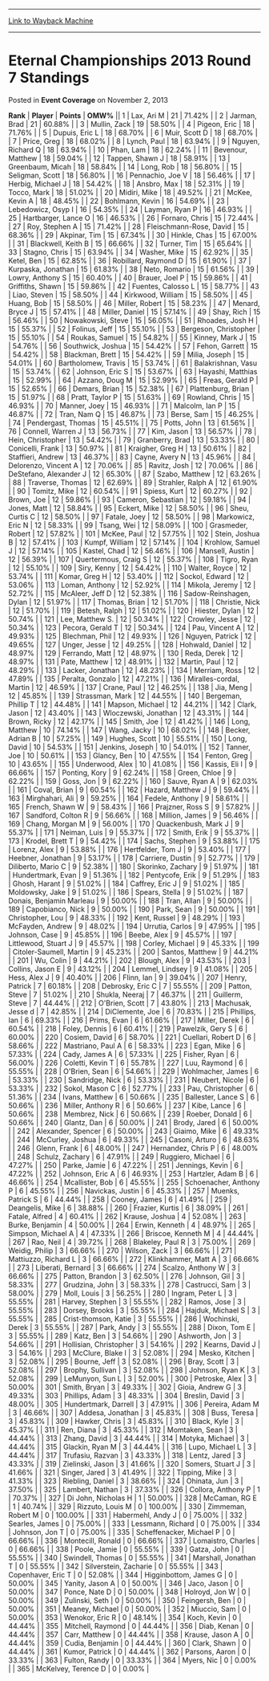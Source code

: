 
---
[Link to Wayback Machine](https://web.archive.org/web/20220523071911/https://magic.wizards.com/en/articles/archive/event-coverage/eternal-championships-2013-round-7-standings-2013-11-02)

[_metadata_:description]:- "RankPlayerPointsOMW% 1 Lax, Ari M 21 71.42% 2 Jarman, Brad 21 60.88% 3 Mullin, Zack 19 58.50% 4 Pigeon, Eric 18 71.76% 5 Dupuis, Eric L 18 68.70% 6 Muir, Scott D 18 68.70% 7 Price, Greg 18 68.02% 8 Lynch, Paul 18 63.94% 9 Nguyen, Richard Q 18 63.94% 10 Phan, Lam 18 62.24% 11 Bevenour, Matthew 18 59.04% 12 Tappen, Shawn J 18 58.91% 13 Greenbaum, Micah 18 58.84% 14 Long, Rob 18"
[_metadata_:generator]:- "Drupal 7 (http://drupal.org)"
[_metadata_:node]:- "432916"
[_metadata_:publish_date]:- "2013-11-02"
[_metadata_:source]:- "div-main-content"
[_metadata_:title]:- "Eternal Championships 2013 Round 7 Standings"
[_metadata_:wayback_capture_timestamp]:- "2022-05-23 07:19:11"
[_metadata_:wayback_raw_url]:- "https://web.archive.org/web/20220523071911id_/https://magic.wizards.com/en/articles/archive/event-coverage/eternal-championships-2013-round-7-standings-2013-11-02"
[_metadata_:wayback_url]:- "https://magic.wizards.com/en/articles/archive/event-coverage/eternal-championships-2013-round-7-standings-2013-11-02"
---


Eternal Championships 2013 Round 7 Standings
============================================



 Posted in **Event Coverage**
 on November 2, 2013 












 **Rank** | **Player** | **Points** | **OMW%** ||  1  | Lax, Ari M |  21 |  71.42% |
|  2  | Jarman, Brad |  21 |  60.88% |
|  3  | Mullin, Zack |  19 |  58.50% |
|  4  | Pigeon, Eric |  18 |  71.76% |
|  5  | Dupuis, Eric L |  18 |  68.70% |
|  6  | Muir, Scott D |  18 |  68.70% |
|  7  | Price, Greg |  18 |  68.02% |
|  8  | Lynch, Paul |  18 |  63.94% |
|  9  | Nguyen, Richard Q |  18 |  63.94% |
|  10  | Phan, Lam |  18 |  62.24% |
|  11  | Bevenour, Matthew |  18 |  59.04% |
|  12  | Tappen, Shawn J |  18 |  58.91% |
|  13  | Greenbaum, Micah |  18 |  58.84% |
|  14  | Long, Rob |  18 |  56.80% |
|  15  | Seligman, Scott |  18 |  56.80% |
|  16  | Pennachio, Joe V |  18 |  56.46% |
|  17  | Herbig, Michael J |  18 |  54.42% |
|  18  | Ansbro, Max |  18 |  52.31% |
|  19  | Tocco, Mark |  18 |  51.02% |
|  20  | Midiri, Mike |  18 |  49.52% |
|  21  | McKee, Kevin A |  18 |  48.45% |
|  22  | Bohlmann, Kevin |  16 |  54.69% |
|  23  | Lebedowicz, Osyp I |  16 |  54.35% |
|  24  | Layman, Ryan P |  16 |  46.93% |
|  25  | Hartbarger, Lance O |  16 |  46.53% |
|  26  | Fornaro, Chris |  15 |  72.44% |
|  27  | Roy, Stephen A |  15 |  71.42% |
|  28  | Fleischmann-Rose, David |  15 |  68.36% |
|  29  | Akpinar, Tim |  15 |  67.34% |
|  30  | Hinkle, Chas |  15 |  67.00% |
|  31  | Blackwell, Keith B |  15 |  66.66% |
|  32  | Turner, Tim |  15 |  65.64% |
|  33  | Stagno, Chris |  15 |  63.94% |
|  34  | Washer, Mike |  15 |  62.92% |
|  35  | Ketel, Ben |  15 |  62.85% |
|  36  | Robillard, Raymond D |  15 |  61.90% |
|  37  | Kurpaska, Jonathan |  15 |  61.83% |
|  38  | Neto, Romario |  15 |  61.56% |
|  39  | Lowry, Anthony S |  15 |  60.40% |
|  40  | Brauer, Joel P |  15 |  59.86% |
|  41  | Griffiths, Shawn |  15 |  59.86% |
|  42  | Fuentes, Calosso L |  15 |  58.77% |
|  43  | Liao, Steven |  15 |  58.50% |
|  44  | Kirkwood, William |  15 |  58.50% |
|  45  | Huang, Bob |  15 |  58.50% |
|  46  | Miller, Robert |  15 |  58.23% |
|  47  | Menard, Bryce J |  15 |  57.41% |
|  48  | Miller, Daniel |  15 |  57.14% |
|  49  | Shay, Rich |  15 |  56.46% |
|  50  | Nowakowski, Steve |  15 |  56.05% |
|  51  | Rhoades, Josh H |  15 |  55.37% |
|  52  | Folinus, Jeff |  15 |  55.10% |
|  53  | Bergeson, Christopher |  15 |  55.10% |
|  54  | Roukas, Samuel |  15 |  54.82% |
|  55  | Kinney, Mark J |  15 |  54.76% |
|  56  | Southwick, Joshua |  15 |  54.42% |
|  57  | Fehon, Garrett |  15 |  54.42% |
|  58  | Blackman, Brett |  15 |  54.42% |
|  59  | Milia, Joseph |  15 |  54.01% |
|  60  | Bartholomew, Travis |  15 |  53.74% |
|  61  | Balakrishnan, Vasu |  15 |  53.74% |
|  62  | Johnson, Eric S |  15 |  53.67% |
|  63  | Hayashi, Matthias |  15 |  52.99% |
|  64  | Azzano, Doug M |  15 |  52.99% |
|  65  | Freas, Gerald P |  15 |  52.65% |
|  66  | Demars, Brian |  15 |  52.38% |
|  67  | Plattenburg, Brian |  15 |  51.97% |
|  68  | Pratt, Taylor P |  15 |  51.63% |
|  69  | Rowland, Chris |  15 |  46.93% |
|  70  | Manner, Joey |  15 |  46.93% |
|  71  | Malcolm, Ian P |  15 |  46.87% |
|  72  | Tran, Nam Q |  15 |  46.87% |
|  73  | Berse, Sam |  15 |  46.25% |
|  74  | Pendergast, Thomas |  15 |  45.51% |
|  75  | Potts, John |  13 |  61.56% |
|  76  | Connell, Warren J |  13 |  56.73% |
|  77  | Kim, Jason |  13 |  56.57% |
|  78  | Hein, Christopher |  13 |  54.42% |
|  79  | Granberry, Brad |  13 |  53.33% |
|  80  | Conicelli, Frank |  13 |  50.97% |
|  81  | Kraigher, Greg H |  13 |  50.61% |
|  82  | Staffieri, Andrew |  13 |  46.37% |
|  83  | Cayne, Avery N |  13 |  45.96% |
|  84  | Delorenzo, Vincent A |  12 |  70.06% |
|  85  | Ravitz, Josh |  12 |  70.06% |
|  86  | DeStefano, Alexander J |  12 |  65.30% |
|  87  | Szabo, Matthew |  12 |  63.26% |
|  88  | Traverse, Thomas |  12 |  62.69% |
|  89  | Strahler, Ralph A |  12 |  61.90% |
|  90  | Tomitz, Mike |  12 |  60.54% |
|  91  | Spiess, Kurt |  12 |  60.27% |
|  92  | Brown, Joe |  12 |  59.86% |
|  93  | Cameron, Sebastian |  12 |  59.18% |
|  94  | Jones, Matt |  12 |  58.84% |
|  95  | Eckert, Mike |  12 |  58.50% |
|  96  | Sheu, Curtis C |  12 |  58.50% |
|  97  | Fatale, Joey |  12 |  58.50% |
|  98  | Markowicz, Eric N |  12 |  58.33% |
|  99  | Tsang, Wei |  12 |  58.09% |
|  100  | Grasmeder, Robert |  12 |  57.82% |
|  101  | McKee, Paul |  12 |  57.75% |
|  102  | Stein, Joshua B |  12 |  57.41% |
|  103  | Kumpf, William |  12 |  57.14% |
|  104  | Krohlow, Samuel J |  12 |  57.14% |
|  105  | Kastel, Chad |  12 |  56.46% |
|  106  | Mansell, Austin |  12 |  56.39% |
|  107  | Quertermous, Craig S |  12 |  55.37% |
|  108  | Tigro, Ryan |  12 |  55.10% |
|  109  | Siry, Kenny |  12 |  54.42% |
|  110  | Walter, Royce |  12 |  53.74% |
|  111  | Komar, Greg H |  12 |  53.40% |
|  112  | Sockol, Edward |  12 |  53.06% |
|  113  | Loman, Anthony |  12 |  52.92% |
|  114  | Mikola, Jeremy |  12 |  52.72% |
|  115  | McAleer, Jeff D |  12 |  52.38% |
|  116  | Sadow-Reinshagen, Dylan |  12 |  51.97% |
|  117  | Thomas, Brian |  12 |  51.70% |
|  118  | Christie, Nick |  12 |  51.70% |
|  119  | Betesh, Ralph |  12 |  51.02% |
|  120  | Hiester, Dylan |  12 |  50.74% |
|  121  | Lee, Matthew S. |  12 |  50.34% |
|  122  | Crowley, Jesse |  12 |  50.34% |
|  123  | Pecora, Gerald T |  12 |  50.34% |
|  124  | Pau, Vincent A |  12 |  49.93% |
|  125  | Blechman, Phil |  12 |  49.93% |
|  126  | Nguyen, Patrick |  12 |  49.65% |
|  127  | Unger, Jesse |  12 |  49.25% |
|  128  | Hohwald, Daniel |  12 |  48.97% |
|  129  | Ferrando, Matt |  12 |  48.97% |
|  130  | Reda, Derek |  12 |  48.97% |
|  131  | Pate, Matthew |  12 |  48.91% |
|  132  | Martin, Paul |  12 |  48.29% |
|  133  | Lacker, Jonathan |  12 |  48.23% |
|  134  | Merriam, Ross |  12 |  47.89% |
|  135  | Peralta, Gonzalo |  12 |  47.21% |
|  136  | Miralles-cordal, Martin |  12 |  46.59% |
|  137  | Crane, Paul |  12 |  46.25% |
|  138  | Jia, Meng |  12 |  45.85% |
|  139  | Strassman, Mark |  12 |  44.55% |
|  140  | Bergeman, Phillip T |  12 |  44.48% |
|  141  | Mapson, Michael |  12 |  44.21% |
|  142  | Clark, Jason |  12 |  43.40% |
|  143  | Wloczewski, Jonathan |  12 |  43.31% |
|  144  | Brown, Ricky |  12 |  42.17% |
|  145  | Smith, Joe |  12 |  41.42% |
|  146  | Long, Matthew |  10 |  74.14% |
|  147  | Wang, Jacky |  10 |  68.02% |
|  148  | Becker, Adrian B |  10 |  57.25% |
|  149  | Hughes, Scott |  10 |  55.51% |
|  150  | Long, David |  10 |  54.53% |
|  151  | Jenkins, Joseph |  10 |  54.01% |
|  152  | Tanner, Joe |  10 |  50.61% |
|  153  | Glancy, Ben |  10 |  47.55% |
|  154  | Fenton, Greg |  10 |  43.65% |
|  155  | Underwood, Alex |  10 |  41.08% |
|  156  | Kassis, Eli I |  9 |  66.66% |
|  157  | Ponting, Kory |  9 |  62.24% |
|  158  | Green, Chloe |  9 |  62.22% |
|  159  | Goss, Jon |  9 |  62.22% |
|  160  | Sauve, Ryan A |  9 |  62.03% |
|  161  | Coval, Brian |  9 |  60.54% |
|  162  | Hazard, Matthew J |  9 |  59.44% |
|  163  | Mirghahari, Ali |  9 |  59.25% |
|  164  | Fedele, Anthony |  9 |  58.61% |
|  165  | French, Shawn W |  9 |  58.43% |
|  166  | Prajzner, Ross S |  9 |  57.82% |
|  167  | Sandford, Colton R |  9 |  56.66% |
|  168  | Million, James |  9 |  56.46% |
|  169  | Chang, Morgan M |  9 |  56.00% |
|  170  | Quackenbush, Mark J |  9 |  55.37% |
|  171  | Neiman, Luis |  9 |  55.37% |
|  172  | Smith, Erik |  9 |  55.37% |
|  173  | Krodel, Brett T |  9 |  54.42% |
|  174  | Sachs, Stephen |  9 |  53.88% |
|  175  | Lorenz, Alex |  9 |  53.88% |
|  176  | Hertfelder, Tom J |  9 |  53.40% |
|  177  | Heebner, Jonathan |  9 |  53.17% |
|  178  | Carriere, Dustin |  9 |  52.77% |
|  179  | Diliberto, Mario C |  9 |  52.38% |
|  180  | Skorinko, Zachary |  9 |  51.97% |
|  181  | Hundertmark, Evan |  9 |  51.36% |
|  182  | Pentycofe, Erik |  9 |  51.29% |
|  183  | Ghosh, Harant |  9 |  51.02% |
|  184  | Caffrey, Eric J |  9 |  51.02% |
|  185  | Moldowsky, Jake |  9 |  51.02% |
|  186  | Spears, Stella |  9 |  51.02% |
|  187  | Donais, Benjamin Marleau |  9 |  50.00% |
|  188  | Tran, Allan |  9 |  50.00% |
|  189  | Capobianco, Nick |  9 |  50.00% |
|  190  | Park, Sean |  9 |  50.00% |
|  191  | Christopher, Lou |  9 |  48.33% |
|  192  | Kent, Russel |  9 |  48.29% |
|  193  | McFayden, Andrew |  9 |  48.02% |
|  194  | Urrutia, Carlos |  9 |  47.95% |
|  195  | Johnson, Case |  9 |  45.85% |
|  196  | Beebe, Alex |  9 |  45.57% |
|  197  | Littlewood, Stuart J |  9 |  45.57% |
|  198  | Corley, Michael |  9 |  45.33% |
|  199  | Citoler-Saumell, Martin |  9 |  45.23% |
|  200  | Santos, Matthew |  9 |  44.21% |
|  201  | Wu, Colin |  9 |  44.21% |
|  202  | Blough, Alex |  9 |  43.53% |
|  203  | Collins, Jason E |  9 |  43.12% |
|  204  | Lemmel, Lindsey |  9 |  41.08% |
|  205  | Hess, Alex J |  9 |  40.40% |
|  206  | Flinn, Ian |  9 |  39.04% |
|  207  | Henry, Patrick |  7 |  60.18% |
|  208  | Debrosky, Eric C |  7 |  55.55% |
|  209  | Patton, Steve |  7 |  51.02% |
|  210  | Shukla, Neeraj |  7 |  46.37% |
|  211  | Guillerm, Steve |  7 |  44.44% |
|  212  | O'Brien, Scott |  7 |  43.80% |
|  213  | Machusak, Jesse d |  7 |  42.85% |
|  214  | DiClemente, Joe |  6 |  70.83% |
|  215  | Phillips, Ian |  6 |  69.33% |
|  216  | Prims, Evan |  6 |  61.66% |
|  217  | Miller, Derek |  6 |  60.54% |
|  218  | Foley, Dennis |  6 |  60.41% |
|  219  | Pawelzik, Gery S |  6 |  60.00% |
|  220  | Cosiem, David |  6 |  58.70% |
|  221  | Cuellari, Robert D |  6 |  58.66% |
|  222  | Mastriano, Paul A |  6 |  58.33% |
|  223  | Egan, Mike |  6 |  57.33% |
|  224  | Cady, James A |  6 |  57.33% |
|  225  | Fisher, Ryan |  6 |  56.00% |
|  226  | Coletti, Kevin T |  6 |  55.78% |
|  227  | Luu, Raymond |  6 |  55.55% |
|  228  | O'Brien, Sean |  6 |  54.66% |
|  229  | Wohlmacher, James |  6 |  53.33% |
|  230  | Sandridge, Nick |  6 |  53.33% |
|  231  | Neubert, Nicole |  6 |  53.33% |
|  232  | Sokol, Mason C |  6 |  52.77% |
|  233  | Pau, Christopher |  6 |  51.36% |
|  234  | Ivans, Matthew |  6 |  50.66% |
|  235  | Ballester, Lance S |  6 |  50.66% |
|  236  | Miller, Anthony R |  6 |  50.66% |
|  237  | Kibe, Lance |  6 |  50.66% |
|  238  | Membrez, Nick |  6 |  50.66% |
|  239  | Roeber, Donald |  6 |  50.66% |
|  240  | Glantz, Dan |  6 |  50.00% |
|  241  | Brody, Jared |  6 |  50.00% |
|  242  | Alexander, Spencer |  6 |  50.00% |
|  243  | Giaimo, Mike |  6 |  49.33% |
|  244  | McCurley, Joshua |  6 |  49.33% |
|  245  | Casoni, Arturo |  6 |  48.63% |
|  246  | Glenn, Frank |  6 |  48.00% |
|  247  | Hernandez, Chris P |  6 |  48.00% |
|  248  | Schulz, Zachary |  6 |  47.91% |
|  249  | Ruggiero, Michael |  6 |  47.27% |
|  250  | Parke, Jamie |  6 |  47.22% |
|  251  | Jennings, Kevin |  6 |  47.22% |
|  252  | Johnson, Eric A |  6 |  46.93% |
|  253  | Hartzler, Adam B |  6 |  46.66% |
|  254  | Mcallister, Bob |  6 |  45.55% |
|  255  | Schoenacher, Anthony P |  6 |  45.55% |
|  256  | Navickas, Justin |  6 |  45.33% |
|  257  | Muenks, Patrick S |  6 |  44.44% |
|  258  | Cooney, James |  6 |  41.49% |
|  259  | Deangelis, Mike |  6 |  38.88% |
|  260  | Frazier, Kurtis |  6 |  38.09% |
|  261  | Fatale, Alfred |  4 |  60.41% |
|  262  | Krause, Joshua |  4 |  52.08% |
|  263  | Burke, Benjamin |  4 |  50.00% |
|  264  | Erwin, Kenneth |  4 |  48.97% |
|  265  | Simpson, Michael A |  4 |  47.33% |
|  266  | Briscoe, Kenneth M |  4 |  44.44% |
|  267  | Rao, Neil |  4 |  39.72% |
|  268  | Blakeley, Paul R |  3 |  75.00% |
|  269  | Weidig, Philip |  3 |  66.66% |
|  270  | Wilson, Zack |  3 |  66.66% |
|  271  | Mattiuzzo, Richard L |  3 |  66.66% |
|  272  | Klinkhammer, Matt A |  3 |  66.66% |
|  273  | Liberati, Bernard |  3 |  66.66% |
|  274  | Scalzo, Anthony W |  3 |  66.66% |
|  275  | Patton, Brandon |  3 |  62.50% |
|  276  | Johnson, Gil |  3 |  58.33% |
|  277  | Grudzina, John |  3 |  58.33% |
|  278  | Castrucci, Sam |  3 |  58.00% |
|  279  | Moll, Louis |  3 |  56.25% |
|  280  | Ingram, Peter L |  3 |  55.55% |
|  281  | Harvey, Stephen |  3 |  55.55% |
|  282  | Ramos, Jose |  3 |  55.55% |
|  283  | Dorsey, Brooks |  3 |  55.55% |
|  284  | Hajduk, Michael S |  3 |  55.55% |
|  285  | Crist-thomson, Katie |  3 |  55.55% |
|  286  | Wochinski, Derek |  3 |  55.55% |
|  287  | Park, Andy |  3 |  55.55% |
|  288  | Dixon, Tom E |  3 |  55.55% |
|  289  | Katz, Ben |  3 |  54.66% |
|  290  | Ashworth, Jon |  3 |  54.66% |
|  291  | Hollisian, Christopher |  3 |  54.16% |
|  292  | Kearns, David J |  3 |  54.16% |
|  293  | McClure, Blake l |  3 |  52.08% |
|  294  | Mesko, Kitchen |  3 |  52.08% |
|  295  | Bourne, Jeff |  3 |  52.08% |
|  296  | Bray, Scott |  3 |  52.08% |
|  297  | Brophy, Sullivan |  3 |  52.08% |
|  298  | Johnson, Ryan K |  3 |  52.08% |
|  299  | LeMunyon, Sun L |  3 |  52.00% |
|  300  | Petroske, Alex |  3 |  50.00% |
|  301  | Smith, Bryan |  3 |  49.33% |
|  302  | Gioia, Andrew G |  3 |  49.33% |
|  303  | Phillips, Adam |  3 |  48.33% |
|  304  | Breslin, David |  3 |  48.00% |
|  305  | Hundertmark, Darrell |  3 |  47.91% |
|  306  | Pereira, Adam M |  3 |  46.66% |
|  307  | Addesa, Jonathan |  3 |  45.83% |
|  308  | Buss, Teresa |  3 |  45.83% |
|  309  | Hawker, Chris |  3 |  45.83% |
|  310  | Black, Kyle |  3 |  45.37% |
|  311  | Ren, Diana |  3 |  45.33% |
|  312  | Momtaken, Sean |  3 |  44.44% |
|  313  | Zhang, David |  3 |  44.44% |
|  314  | Motyka, Michael |  3 |  44.44% |
|  315  | Glackin, Ryan M |  3 |  44.44% |
|  316  | Lupo, Michael L |  3 |  44.44% |
|  317  | Trufasiu, Razvan |  3 |  43.33% |
|  318  | Lentz, Jared |  3 |  43.33% |
|  319  | Zielinski, Jason |  3 |  41.66% |
|  320  | Somers, Stuart J |  3 |  41.66% |
|  321  | Singer, Jared |  3 |  41.49% |
|  322  | Tipping, Mike |  3 |  41.33% |
|  323  | Riebling, Daniel |  3 |  38.66% |
|  324  | Ohinata, Jun |  3 |  37.50% |
|  325  | Lambert, Nathan |  3 |  37.33% |
|  326  | Collora, Anthony P |  1 |  70.37% |
|  327  | Di John, Nicholas H |  1 |  50.00% |
|  328  | McCaman, RG E |  1 |  40.74% |
|  329  | Rizzuto, Louis M |  0 | 100.00% |
|  330  | Zimmeman, Robert M |  0 | 100.00% |
|  331  | Habermehl, Andy J |  0 |  75.00% |
|  332  | Searles, James |  0 |  75.00% |
|  333  | Lessmann, Richard |  0 |  75.00% |
|  334  | Johnson, Jon T |  0 |  75.00% |
|  335  | Scheffenacker, Michael P |  0 |  66.66% |
|  336  | Montecill, Ronald |  0 |  66.66% |
|  337  | Lomaistro, Charles |  0 |  66.66% |
|  338  | Poole, Jamie |  0 |  55.55% |
|  339  | Gatza, John |  0 |  55.55% |
|  340  | Swindell, Thomas |  0 |  55.55% |
|  341  | Marshall, Jonathan T |  0 |  55.55% |
|  342  | Silverstein, Zacharie |  0 |  55.55% |
|  343  | Copenhaver, Eric T |  0 |  52.08% |
|  344  | Higginbottom, James G |  0 |  50.00% |
|  345  | Yanity, Jason A |  0 |  50.00% |
|  346  | Jaco, Jason |  0 |  50.00% |
|  347  | Ponce, Nate D |  0 |  50.00% |
|  348  | Holroyd, Jon W |  0 |  50.00% |
|  349  | Zulinski, Seth |  0 |  50.00% |
|  350  | Feingersh, Ben |  0 |  50.00% |
|  351  | Meaney, Michael |  0 |  50.00% |
|  352  | Miuccio, Sam |  0 |  50.00% |
|  353  | Wenokor, Eric R |  0 |  48.14% |
|  354  | Koch, Kevin |  0 |  44.44% |
|  355  | Mitchell, Raymond |  0 |  44.44% |
|  356  | Diab, Kenan |  0 |  44.44% |
|  357  | Carr, Matthew |  0 |  44.44% |
|  358  | Krause, Jason A |  0 |  44.44% |
|  359  | Cudia, Benjamin |  0 |  44.44% |
|  360  | Clark, Shawn |  0 |  44.44% |
|  361  | Kumor, Patrick |  0 |  44.44% |
|  362  | Parsons, Aaron |  0 |  33.33% |
|  363  | Fulton, Randy |  0 |  33.33% |
|  364  | Myers, Nic |  0 |  0.00% |
|  365  | McKelvey, Terence D |  0 |  0.00% |







